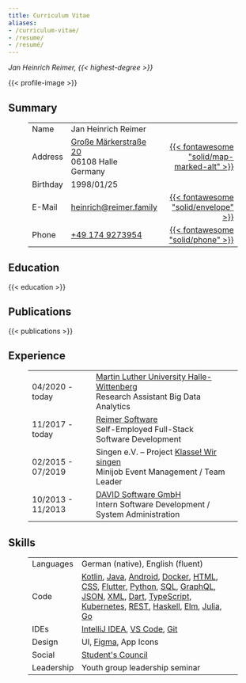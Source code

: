 ```yaml
---
title: Curriculum Vitae
aliases:
- /curriculum-vitae/
- /resume/
- /resumé/
---
```


_Jan Heinrich Reimer, {{< highest-degree >}}_

{{< profile-image >}}

<section>

## Summary

<figure>

| | | |
| --- | --- | ---: |
| Name | Jan Heinrich Reimer | |
| Address | [Große Märkerstraße 20](https://www.openstreetmap.org/way/139891311) <br> 06108 Halle <br> Germany | [{{< fontawesome "solid/map-marked-alt" >}}](https://www.openstreetmap.org/way/139891311 "Route") |
| Birthday | 1998/01/25 | |
| E-Mail | [heinrich@reimer.family](mailto:heinrich@reimer.family) | [{{< fontawesome "solid/envelope" >}}](mailto:heinrich@reimer.family "E-Mail") |
| Phone | [+49 174 9273954](tel:+491749273954) | [{{< fontawesome "solid/phone" >}}](tel:+491749273954 "Call") |

</figure>

</section>

<section>

## Education

{{< education >}}

</section>

<section>

## Publications

{{< publications >}}

</section>

<section>

## Experience

<figure class="timeline">

| | | |
| --- | --- | ---: |
| 04/2020 - today | [Martin Luther University Halle-Wittenberg](https://informatik.uni-halle.de/arbeitsgruppen/big_data_analytics/) <br> Research Assistant Big Data Analytics |
| 11/2017 - today | [Reimer Software](https://reimer.dev) <br> Self-Employed Full-Stack Software Development |
| 02/2015 - 07/2019 | Singen e.V. – Project [Klasse! Wir singen](https://klasse-wir-singen.de) <br> Minijob Event Management / Team Leader |
| 10/2013 - 11/2013 | [DAVID Software GmbH](https://msg-david.de) <br> Intern Software Development / System Administration |

</figure>

</section>

<section>

## Skills

<figure>

|||
|---|---|
| Languages | German (native), English (fluent) |
| Code | [Kotlin](https://kotlinlang.org/), [Java](https://oracle.com/java/), [Android](https://android.com/), [Docker](https://docker.com/), [HTML](https://w3.org/html/), [CSS](https://w3.org/Style/CSS/), [Flutter](https://flutter.dev/), [Python](https://python.org/), [SQL](https://mysql.com/), [GraphQL](https://graphql.org/), [JSON](https://json.org/), [XML](https://w3.org/standards/xml/), [Dart](https://dart.dev/), [TypeScript](https://www.typescriptlang.org/), [Kubernetes](https://kubernetes.io/), [REST](https://www.ics.uci.edu/~fielding/pubs/dissertation/rest_arch_style.htm), [Haskell](https://haskell.org/), [Elm](https://elm-lang.org/), [Julia](https://julialang.org/), [Go](https://golang.org/) |
| IDEs | [IntelliJ IDEA](https://www.jetbrains.com/idea/), [VS Code](https://code.visualstudio.com/), [Git](https://git-scm.com/) |
| Design | UI, [Figma](https://figma.com/), App Icons |
| Social | [Student's Council](https://fachschaft.mathinf.uni-halle.de) |
| Leadership | Youth group leadership seminar |

</figure>

</section>
